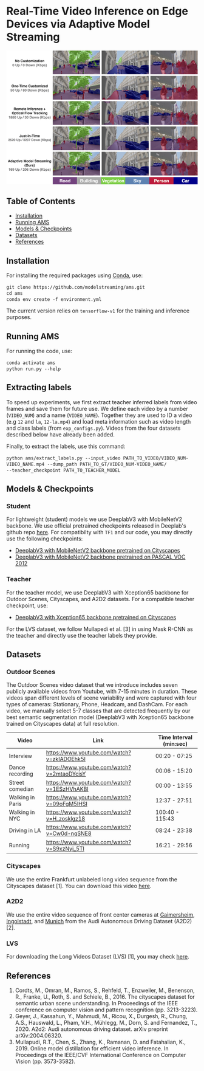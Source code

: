 # Real-Time Video Inference on Edge Devices via Adaptive Model Streaming
![demo](demo.png)
## Table of Contents
- [Installation](#installation)
- [Running AMS](#running-ams)
- [Models & Checkpoints](#models-&-checkpoints)
- [Datasets](#datasets)
- [References](#references)

## Installation
For installing the required packages using [Conda](https://conda.io/projects/conda/en/latest/user-guide/install/index.html), use:
```
git clone https://github.com/modelstreaming/ams.git
cd ams
conda env create -f environment.yml
```
The current version relies on `tensorflow-v1` for the training and inference purposes. 

## Running AMS
For running the code, use:
```
conda activate ams
python run.py --help
```
## Extracting labels
To speed up experiments, we first extract teacher inferred labels from video frames and save them for future use. 
We define each video by a number (`VIDEO_NUM`) and a name (`VIDEO_NAME`). 
Together they are used to ID a video (e.g `12` and `la`, `12-la.mp4`) and 
load meta information such as video length and class labels (from `exp_configs.py`). 
Videos from the four datasets described below have already been added. 

Finally, to extract the labels, use this command:
```
python ams/extract_labels.py --input_video PATH_TO_VIDEO/VIDEO_NUM-VIDEO_NAME.mp4 --dump_path PATH_TO_GT/VIDEO_NUM-VIDEO_NAME/ 
--teacher_checkpoint PATH_TO_TEACHER_MODEL
```
## Models & Checkpoints
### Student
For lightweight (student) models we use DeeplabV3 with MobileNetV2 backbone. We use official pretrained checkpoints released in Deeplab's github repo [here](https://github.com/tensorflow/models/tree/master/research/deeplab/g3doc/model_zoo.md). For compatibilty with `TF1` and our code, you may directly use the following checkpoints:
- [DeeplabV3 with MobileNetV2 backbone pretrained on Cityscapes](./checkpoints/deeplabv3_mobilenetv2_cityscapes)
- [DeeplabV3 with MobileNetV2 backbone pretrained on PASCAL VOC 2012](./checkpoints/deeplabv3_mobilenetv2_pascalvoc2012)

### Teacher
For the teacher model, we use DeeplabV3 with Xception65 backbone for Outdoor Scenes, Cityscapes, and A2D2 datasets. For a compatible teacher checkpoint, use:
- [DeeplabV3 with Xception65 backbone pretrained on Cityscapes](./checkpoints/deeplabv3_xception65_cityscapes)

For the LVS dataset, we follow Mullapedi et al. [3] in using Mask R-CNN as the teacher and directly use the teacher labels they provide.

## Datasets
### Outdoor Scenes
The Outdoor Scenes video dataset that we introduce includes seven publicly available videos from Youtube, with 7-15 minutes in duration. These videos span different levels of scene variability and were captured with four types of cameras: Stationary, Phone, Headcam, and DashCam.  For each video, we manually select 5-7 classes that are detected frequently by our best semantic segmentation model (DeeplabV3 with Xception65 backbone trained on Cityscapes data) at full resolution.

| Video | Link | Time Interval (min:sec) |
| --- | --- | --- |
|Interview | https://www.youtube.com/watch?v=zkIADOEhk5I | 00:20 - 07:25 |
|Dance recording | https://www.youtube.com/watch?v=2mtaoDYcisY | 00:06 - 15:20 | 
|Street comedian | https://www.youtube.com/watch?v=1ESzHVhAKBI | 00:00 - 13:55 | 
|Walking in Paris | https://www.youtube.com/watch?v=09oFgM5IHSI | 12:37 - 27:51 | 
|Walking in NYC | https://www.youtube.com/watch?v=H_zosklgz18 | 100:40 - 115:43 |
|Driving in LA | https://www.youtube.com/watch?v=Cw0d-nqSNE8 | 08:24 - 23:38 |
|Running | https://www.youtube.com/watch?v=S9xzNyi_5TI | 16:21 - 29:56 |

### Cityscapes
We use the entire Frankfurt unlabeled long video sequence from the Cityscapes dataset [1]. You can download this video [here](https://www.cityscapes-dataset.com/file-handling/?packageID=27).

### A2D2
We use the entire video sequence of front center cameras at [Gaimersheim](https://aev-autonomous-driving-dataset.s3.eu-central-1.amazonaws.com/camera_lidar-20180810150607_camera_frontcenter.tar), [Ingolstadt](https://aev-autonomous-driving-dataset.s3.eu-central-1.amazonaws.com/camera_lidar-20190401145936_camera_frontcenter.tar), and [Munich](https://aev-autonomous-driving-dataset.s3.eu-central-1.amazonaws.com/camera_lidar-20190401121727_camera_frontcenter.tar) from the Audi Autonomous Driving Dataset (A2D2) [2].

### LVS
For downloading the Long Videos Dataset (LVS) [1], you may check [here](http://graphics.cs.cmu.edu/projects/lvsdataset/).

## References
1. Cordts, M., Omran, M., Ramos, S., Rehfeld, T., Enzweiler, M., Benenson, R., Franke, U., Roth, S. and Schiele, B., 2016. The cityscapes dataset for semantic urban scene understanding. In Proceedings of the IEEE conference on computer vision and pattern recognition (pp. 3213-3223).
2. Geyer, J., Kassahun, Y., Mahmudi, M., Ricou, X., Durgesh, R., Chung, A.S., Hauswald, L., Pham, V.H., Mühlegg, M., Dorn, S. and Fernandez, T., 2020. A2d2: Audi autonomous driving dataset. arXiv preprint arXiv:2004.06320.
3. Mullapudi, R.T., Chen, S., Zhang, K., Ramanan, D. and Fatahalian, K., 2019. Online model distillation for efficient video inference. In Proceedings of the IEEE/CVF International Conference on Computer Vision (pp. 3573-3582).
